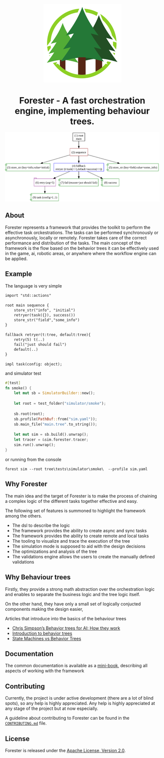 <p align="center">
    <img width="255" alt="Logo" src="docs/src/pics/logo.png">
</p>
<h1 align="center">Forester - A fast orchestration engine, implementing behaviour trees.</h1>


<p align="center">
  <img alt="Visualization of the tree"
       src="docs/src/pics/main.svg">
</p>

## About

Forester represents a framework that provides the toolkit to perform the effective task orckestrations.
The tasks can be performed synchronously or asynchronously, locally or remotely.
Forester takes care of the correct performance and distribution of the tasks.
The main concept of the framework is the flow based on the behavior trees
it can be effectively used in the game, ai, robotic areas, or anywhere where the workflow engine can be applied.

## Example

The language is very simple
```
import "std::actions"

root main sequence {
    store_str("info", "initial")
    retryer(task({}), success())
    store_str("field","some_info")
}

fallback retryer(t:tree, default:tree){
    retry(5) t(..)
    fail("just should fail")
    default(..)
}

impl task(config: object);
```

and simulator test

```rust
#[test]
fn smoke() {
    let mut sb = SimulatorBuilder::new();

    let root = test_folder("simulator/smoke");

    sb.root(root);
    sb.profile(PathBuf::from("sim.yaml"));
    sb.main_file("main.tree".to_string());

    let mut sim = sb.build().unwrap();
    let tracer = &sim.forester.tracer;
    sim.run().unwrap();
}
```

or running from the console

```shell
forest sim --root tree\tests\simulator\smoke\  --profile sim.yaml
```

## Why Forester

The main idea and the target of Forester is to make the process of chaining a complex logic
of the different tasks together effective and easy.

The following set of features is summoned to highlight the framework among the others.

- The dsl to describe the logic
- The framework provides the ability to create async and sync tasks 
- The framework provides the ability to create remote and local tasks
- The tooling to visualize and trace the execution of the tree
- The simulation mode is supposed to aid with the design decisions
- The optimizations and analysis of the tree
- The validations engine allows the users to create the manually defined validations

## Why Behaviour trees

Firstly, they provide a strong math abstraction over the orchestration logic \
and enables to separate the business logic and the tree logic itself.

On the other hand, they have only a small set of logically conjucted components making the design easier,

Articles that introduce into the basics of the behaviour trees
- [Chris Simpson’s Behavior trees for AI: How they work](https://outforafight.wordpress.com/2014/07/15/behaviour-behavior-trees-for-ai-dudes-part-1/)
- [Introduction to behavior trees](https://robohub.org/introduction-to-behavior-trees/)
- [State Machines vs Behavior Trees](https://www.polymathrobotics.com/blog/state-machines-vs-behavior-trees)
 
## Documentation

The common documentation is available as a [mini-book](https://besok.github.io/forester/), describing all aspects of working with the framework

## Contributing

Currently, the project is under active development (there are a lot of blind spots), so any help is highly appreciated.
Any help is highly appreciated at any stage of the project but at now especially.

A guideline about contributing to Forester can be found in the
[`CONTRIBUTING.md`](CONTRIBUTING.md) file.

## License

Forester is released under the [Apache License, Version 2.0](LICENSE).




